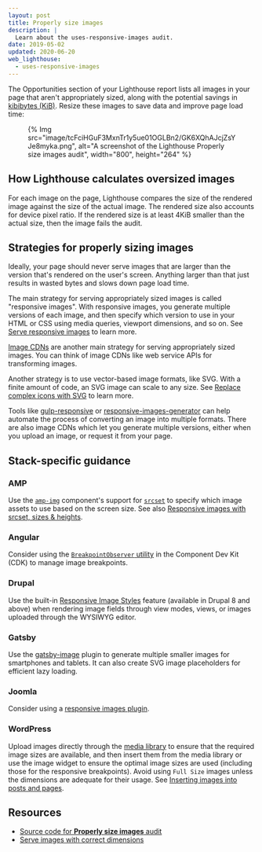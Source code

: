 ```yaml
---
layout: post
title: Properly size images
description: |
  Learn about the uses-responsive-images audit.
date: 2019-05-02
updated: 2020-06-20
web_lighthouse:
  - uses-responsive-images
---
```


The Opportunities section of your Lighthouse report lists all images in your page
that aren't appropriately sized,
along with the potential savings in [kibibytes (KiB)](https://en.wikipedia.org/wiki/Kibibyte).
Resize these images to save data and improve page load time:

<figure>
  {% Img src="image/tcFciHGuF3MxnTr1y5ue01OGLBn2/GK6XQhAJcjZsYJe8myka.png", alt="A screenshot of the Lighthouse Properly size images audit", width="800", height="264" %}
</figure>


## How Lighthouse calculates oversized images

For each image on the page,
Lighthouse compares the size of the rendered image against the size of the actual image.
The rendered size also accounts for device pixel ratio.
If the rendered size is at least 4KiB smaller than the actual size,
then the image fails the audit.

## Strategies for properly sizing images

Ideally, your page should never serve images that are larger than the version
that's rendered on the user's screen.
Anything larger than that just results in wasted bytes and slows down page load time.

The main strategy for serving appropriately sized images is called "responsive images".
With responsive images, you generate multiple versions of each image,
and then specify which version to use in your HTML or CSS using media queries, viewport dimensions, and so on.
See [Serve responsive images](/serve-responsive-images) to learn more.

[Image CDNs](/image-cdns/) are another main strategy for serving appropriately sized images.
You can think of image CDNs like web service APIs for transforming images.

Another strategy is to use vector-based image formats, like SVG.
With a finite amount of code, an SVG image can scale to any size.
See [Replace complex icons with SVG](/responsive-images/#replace-complex-icons-with-svg) to learn more.

Tools like
[gulp-responsive](https://www.npmjs.com/package/gulp-responsive) or
[responsive-images-generator](https://www.npmjs.com/package/responsive-images-generator)
can help automate the process of converting an image into multiple formats.
There are also image CDNs which let you generate multiple versions,
either when you upload an image, or request it from your page.

## Stack-specific guidance

### AMP

Use the
[`amp-img`](https://amp.dev/documentation/components/amp-img/?format=websites)
component's support for
[`srcset`](/use-srcset-to-automatically-choose-the-right-image/)
to specify which image assets to use based on the screen size. See
also [Responsive images with srcset, sizes &
heights](https://amp.dev/documentation/guides-and-tutorials/develop/style_and_layout/art_direction/).

### Angular

Consider using the [`BreakpointObserver`
utility](https://material.angular.io/cdk/layout/overview) in the Component Dev
Kit (CDK) to manage image breakpoints.

### Drupal

Use the built-in [Responsive Image
Styles](https://www.drupal.org/docs/8/mobile-guide/responsive-images-in-drupal-8)
feature (available in Drupal 8 and above) when rendering image fields through
view modes, views, or images uploaded through the WYSIWYG editor.

### Gatsby

Use the [gatsby-image](https://www.gatsbyjs.com/plugins/gatsby-plugin-image/) plugin to
generate multiple smaller images for smartphones and tablets. It can also create
SVG image placeholders for efficient lazy loading.

### Joomla

Consider using a [responsive images
plugin](https://extensions.joomla.org/instant-search/?jed_live%5Bquery%5D=responsive%20images).

### WordPress

Upload images directly through the [media
library](https://wordpress.org/support/article/media-library-screen/) to ensure
that the required image sizes are available, and then insert them from the media
library or use the image widget to ensure the optimal image sizes are used
(including those for the responsive breakpoints). Avoid using `Full Size` images
unless the dimensions are adequate for their usage. See [Inserting images into
posts and
pages](https://wordpress.org/support/article/inserting-images-into-posts-and-pages/).

## Resources

- [Source code for **Properly size images** audit](https://github.com/GoogleChrome/lighthouse/blob/master/lighthouse-core/audits/byte-efficiency/uses-responsive-images.js)
- [Serve images with correct dimensions](/serve-images-with-correct-dimensions)
